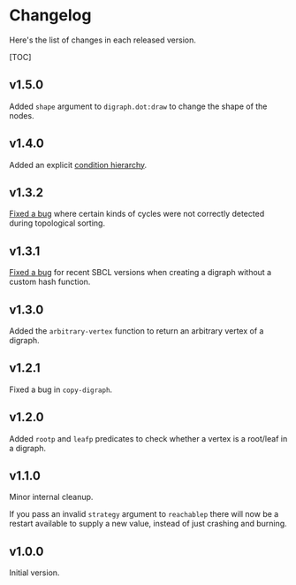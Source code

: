 Changelog
=========

Here's the list of changes in each released version.

[TOC]

v1.5.0
------

Added `shape` argument to `digraph.dot:draw` to change the shape of the nodes.

v1.4.0
------

Added an explicit [condition hierarchy](../usage#conditions).

v1.3.2
------

[Fixed a bug](https://github.com/sjl/cl-digraph/issues/4) where certain kinds of
cycles were not correctly detected during topological sorting.

v1.3.1
------

[Fixed a bug](https://github.com/sjl/cl-digraph/pull/3) for recent SBCL versions
when creating a digraph without a custom hash function.

v1.3.0
------

Added the `arbitrary-vertex` function to return an arbitrary vertex of
a digraph.

v1.2.1
------

Fixed a bug in `copy-digraph`.

v1.2.0
------

Added `rootp` and `leafp` predicates to check whether a vertex is a root/leaf in
a digraph.

v1.1.0
------

Minor internal cleanup.

If you pass an invalid `strategy` argument to `reachablep` there will now be
a restart available to supply a new value, instead of just crashing and burning.

v1.0.0
------

Initial version.
